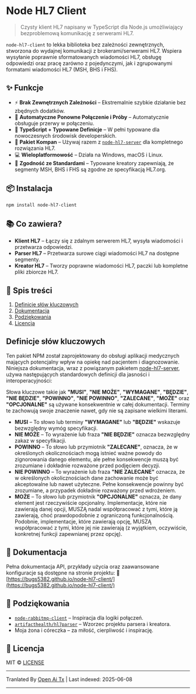 # Node HL7 Client

> Czysty klient HL7 napisany w TypeScript dla Node.js umożliwiający bezproblemową komunikację z serwerami HL7.

`node-hl7-client` to lekka biblioteka bez zależności zewnętrznych, stworzona do wydajnej komunikacji z brokerami/serwerami HL7. Wspiera wysyłanie poprawnie sformatowanych wiadomości HL7, obsługę odpowiedzi oraz pracę zarówno z pojedynczymi, jak i zgrupowanymi formatami wiadomości HL7 (MSH, BHS i FHS).

## ✨ Funkcje

* ⚡ **Brak Zewnętrznych Zależności** – Ekstremalnie szybkie działanie bez zbędnych dodatków.
* 🔁 **Automatyczne Ponowne Połączenie i Próby** – Automatycznie obsługuje przerwy w połączeniu.
* 🧠 **TypeScript + Typowane Definicje** – W pełni typowane dla nowoczesnych środowisk developerskich.
* 🤝 **Pakiet Kompan** – Używaj razem z [`node-hl7-server`](https://www.npmjs.com/package/node-hl7-server) dla kompletnego rozwiązania HL7.
* 💻 **Wieloplatformowość** – Działa na Windows, macOS i Linux.
* 🧭 **Zgodność ze Standardami** – Typowane kreatory zapewniają, że segmenty MSH, BHS i FHS są zgodne ze specyfikacją HL7.org.

## 📦 Instalacja

```bash
npm install node-hl7-client
```

## 📚 Co zawiera?

* **Klient HL7** – Łączy się z zdalnym serwerem HL7, wysyła wiadomości i przetwarza odpowiedzi.
* **Parser HL7** – Przetwarza surowe ciągi wiadomości HL7 na dostępne segmenty.
* **Kreator HL7** – Tworzy poprawne wiadomości HL7, paczki lub kompletne pliki zbiorcze HL7.

## 🧾 Spis treści

1. [Definicje słów kluczowych](#keyword-definitions)
2. [Dokumentacja](#documentation)
3. [Podziękowania](#acknowledgements)
4. [Licencja](#license)

## Definicje słów kluczowych

Ten pakiet NPM został zaprojektowany do obsługi aplikacji medycznych mających potencjalny wpływ na opiekę nad pacjentem i diagnozowanie. Niniejsza dokumentacja, wraz z powiązanym pakietem [node-hl7-server](https://www.npmjs.com/package/node-hl7-server), używa następujących standardowych definicji dla jasności i interoperacyjności:

Słowa kluczowe takie jak **"MUSI"**, **"NIE MOŻE"**, **"WYMAGANE"**, **"BĘDZIE"**, **"NIE BĘDZIE"**, **"POWINNO"**, **"NIE POWINNO"**, **"ZALECANE"**, **"MOŻE"** oraz **"OPCJONALNE"** są używane konsekwentnie w całej dokumentacji. Terminy te zachowują swoje znaczenie nawet, gdy nie są zapisane wielkimi literami.

* **MUSI** – To słowo lub terminy **"WYMAGANE"** lub **"BĘDZIE"** wskazuje bezwzględny wymóg specyfikacji.
* **NIE MOŻE** – To wyrażenie lub fraza **"NIE BĘDZIE"** oznacza bezwzględny zakaz w specyfikacji.
* **POWINNO** – To słowo lub przymiotnik **"ZALECANE"**, oznacza, że w określonych okolicznościach mogą istnieć ważne powody do zignorowania danego elementu, ale pełne konsekwencje muszą być zrozumiane i dokładnie rozważone przed podjęciem decyzji.
* **NIE POWINNO** – To wyrażenie lub fraza **"NIE ZALECANE"** oznacza, że w określonych okolicznościach dane zachowanie może być akceptowalne lub nawet użyteczne. Pełne konsekwencje powinny być zrozumiane, a przypadek dokładnie rozważony przed wdrożeniem.
* **MOŻE** – To słowo lub przymiotnik **"OPCJONALNE"** oznacza, że dany element jest rzeczywiście opcjonalny. Implementacje, które nie zawierają danej opcji, MUSZĄ nadal współpracować z tymi, które ją zawierają, choć prawdopodobnie z ograniczoną funkcjonalnością. Podobnie, implementacje, które zawierają opcję, MUSZĄ współpracować z tymi, które jej nie zawierają (z wyjątkiem, oczywiście, konkretnej funkcji zapewnianej przez opcję).

## 📖 Dokumentacja

Pełna dokumentacja API, przykłady użycia oraz zaawansowane konfiguracje są dostępne na stronie projektu:
🔗 [https://bugs5382.github.io/node-hl7-client/](https://bugs5382.github.io/node-hl7-client/)

## 🙏 Podziękowania

* [`node-rabbitmq-client`](https://github.com/cody-greene/node-rabbitmq-client) – Inspiracja dla logiki połączeń.
* [`artifacthealth/hl7parser`](https://github.com/artifacthealth/hl7parser) – Wzorzec projektu parsera i kreatora.
* Moja żona i córeczka – za miłość, cierpliwość i inspirację.


## 📄 Licencja

MIT © [LICENSE](https://raw.githubusercontent.com/Bugs5382/node-hl7-client/main/LICENSE)


---

Tranlated By [Open Ai Tx](https://github.com/OpenAiTx/OpenAiTx) | Last indexed: 2025-06-08

---